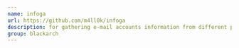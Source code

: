 ```yaml
---
name: infoga
url: https://github.com/m4ll0k/infoga
description: for gathering e-mail accounts information from different public sources (search engines, pgp key servers). URL : https://github.com/m4ll0k/infoga Groups : blackarch blackarch-recon
group: blackarch
---
```

